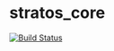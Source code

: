 # stratos_core
[![Build Status](https://travis-ci.org/KadynCBR/stratos_core.svg?branch=master)](https://travis-ci.org/KadynCBR/stratos_core)
